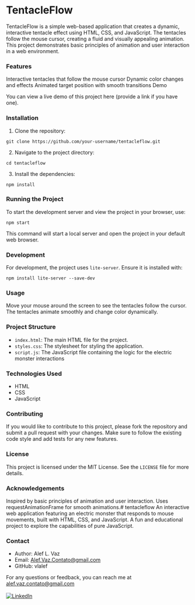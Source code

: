 # TentacleFlow

TentacleFlow is a simple web-based application that creates a dynamic, interactive tentacle effect using HTML, CSS, and JavaScript. The tentacles follow the mouse cursor, creating a fluid and visually appealing animation. This project demonstrates basic principles of animation and user interaction in a web environment.

### Features
Interactive tentacles that follow the mouse cursor
Dynamic color changes and effects
Animated target position with smooth transitions
Demo

You can view a live demo of this project here (provide a link if you have one).

### Installation
1. Clone the repository:
```
git clone https://github.com/your-username/tentacleflow.git
```
2. Navigate to the project directory: 
```
cd tentacleflow
``` 
3. Install the dependencies:
```
npm install
```

### Running the Project
To start the development server and view the project in your browser, use:
```
npm start
```
This command will start a local server and open the project in your default web browser.

### Development
For development, the project uses `lite-server`. Ensure it is installed with:
```
npm install lite-server --save-dev
```

### Usage
Move your mouse around the screen to see the tentacles follow the cursor.
The tentacles animate smoothly and change color dynamically.

### Project Structure
- `index.html`: The main HTML file for the project.
- `styles.css`: The stylesheet for styling the application.
- `script.js`: The JavaScript file containing the logic for the electric monster interactions

### Technologies Used
- HTML
- CSS
- JavaScript

### Contributing
If you would like to contribute to this project, please fork the repository and submit a pull request with your changes. Make sure to follow the existing code style and add tests for any new features.

### License
This project is licensed under the MIT License. See the `LICENSE` file for more details.

### Acknowledgements
Inspired by basic principles of animation and user interaction.
Uses requestAnimationFrame for smooth animations.# tentacleflow
An interactive web application featuring an electric monster that responds to mouse movements, built with HTML, CSS, and JavaScript. A fun and educational project to explore the capabilities of pure JavaScript.

### Contact
- Author: Alef L. Vaz
- Email: Alef.Vaz.Contato@gmail.com
- GitHub: vlalef

For any questions or feedback, you can reach me at alef.vaz.contato@gmail.com <br><br>
[![LinkedIn][linkedin-shield]][linkedin-url]

[linkedin-shield]: https://img.shields.io/badge/-LinkedIn-black.svg?style=for-the-badge&logo=linkedin&colorB=555
[linkedin-url]: https://linkedin.com/in/alef-vaz